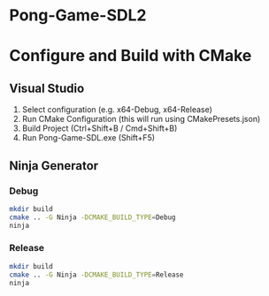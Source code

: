 # Pong-Game-SDL2

# Configure and Build with CMake

## Visual Studio

1. Select configuration (e.g. x64-Debug, x64-Release)
1. Run CMake Configuration (this will run using CMakePresets.json)
1. Build Project (Ctrl+Shift+B / Cmd+Shift+B)
1. Run Pong-Game-SDL.exe (Shift+F5)

## Ninja Generator

### Debug

```sh
mkdir build
cmake .. -G Ninja -DCMAKE_BUILD_TYPE=Debug
ninja
```

### Release

```sh
mkdir build
cmake .. -G Ninja -DCMAKE_BUILD_TYPE=Release
ninja
```
